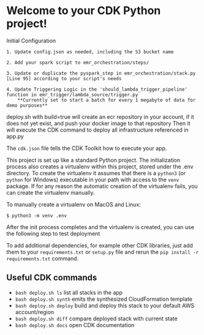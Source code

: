 # Welcome to your CDK Python project!

Initial Configuration
    
    1. Update config.json as needed, including the S3 bucket name 
      
    2. Add your spark script to emr_orchestration/steps/
    
    3. Update or duplicate the pyspark_step in emr_orchestration/stack.py [Line 95] according to your script's needs
    
    4. Update Triggering Logic in the 'should_lambda_trigger_pipeline' function in emr_trigger/lambda_source/trigger.py
        **Currently set to start a batch for every 1 megabyte of data for demo purposes**

deploy.sh with build=true will create an ecr repository in your account, if it does not yet exist, and push your docker image to that repository
Then it will execute the CDK command to deploy all infrastructure referenced in app.py 
       
The `cdk.json` file tells the CDK Toolkit how to execute your app.

This project is set up like a standard Python project.  The initialization
process also creates a virtualenv within this project, stored under the .env
directory.  To create the virtualenv it assumes that there is a `python3`
(or `python` for Windows) executable in your path with access to the `venv`
package. If for any reason the automatic creation of the virtualenv fails,
you can create the virtualenv manually.

To manually create a virtualenv on MacOS and Linux:

```
$ python3 -m venv .env
```

After the init process completes and the virtualenv is created, you can use the following
step to test deployment

To add additional dependencies, for example other CDK libraries, just add
them to your `requirements.txt` or `setup.py` file and rerun the `pip install -r requirements.txt`
command.

## Useful CDK commands

 * `bash deploy.sh ls`          list all stacks in the app
 * `bash deploy.sh synth`       emits the synthesized CloudFormation template
 * `bash deploy.sh deploy`      build and deploy this stack to your default AWS account/region
 * `bash deploy.sh diff`        compare deployed stack with current state
 * `bash deploy.sh docs`        open CDK documentation
